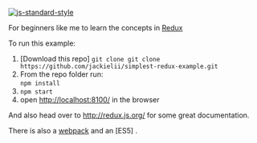 [![js-standard-style](https://img.shields.io/badge/code%20style-standard-brightgreen.svg?style=flat)](http://standardjs.com/)

For beginners like me to learn the concepts in [Redux](https://github.com/reactjs/redux)

To run this example:

1. [Download this repo]  `git clone git clone https://github.com/jackielii/simplest-redux-example.git`
2. From the repo folder run:  
   `npm install`
3. `npm start`
4. open [http://localhost:8100/](http://localhost:8100/) in the browser

And also head over to http://redux.js.org/ for some great documentation.

There is also a [webpack](https://github.com/jackielii/simplest-redux-example/tree/webpack) and an [ES5] .
